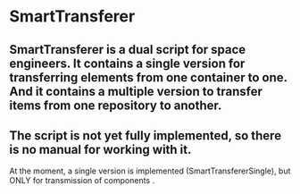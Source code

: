 # SmartTransferer
SmartTransferer is a dual script for space engineers. It contains a single version for transferring elements from one container to one. And it contains a multiple version to transfer items from one repository to another. 
----------------------------------------------------------------------------------------------
The script is not yet fully implemented, so there is no manual for working with it. 
----------------------------------------------------------------------------------------------
At the moment, a single version is implemented (SmartTransfererSingle), but ONLY for transmission of components .

